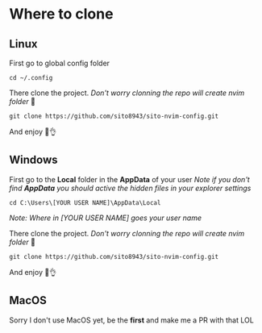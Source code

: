# Where to clone

## Linux

First go to global config folder

```
cd ~/.config
```

There clone the project. *Don't worry clonning the repo will create nvim folder* 🤭

```
git clone https://github.com/sito8943/sito-nvim-config.git
```

And enjoy 🥳👌

## Windows

First go to the **Local** folder in the **AppData** of your user 
*Note if you don't find **AppData** you should active the hidden files in your explorer settings*

```
cd C:\Users\[YOUR USER NAME]\AppData\Local
```
*Note: Where in [YOUR USER NAME] goes your user name*

There clone the project. *Don't worry clonning the repo will create nvim folder* 🤭

```
git clone https://github.com/sito8943/sito-nvim-config.git
```

And enjoy 🥳👌

## MacOS

Sorry I don't use MacOS yet, be the **first** and make me a PR with that LOL
